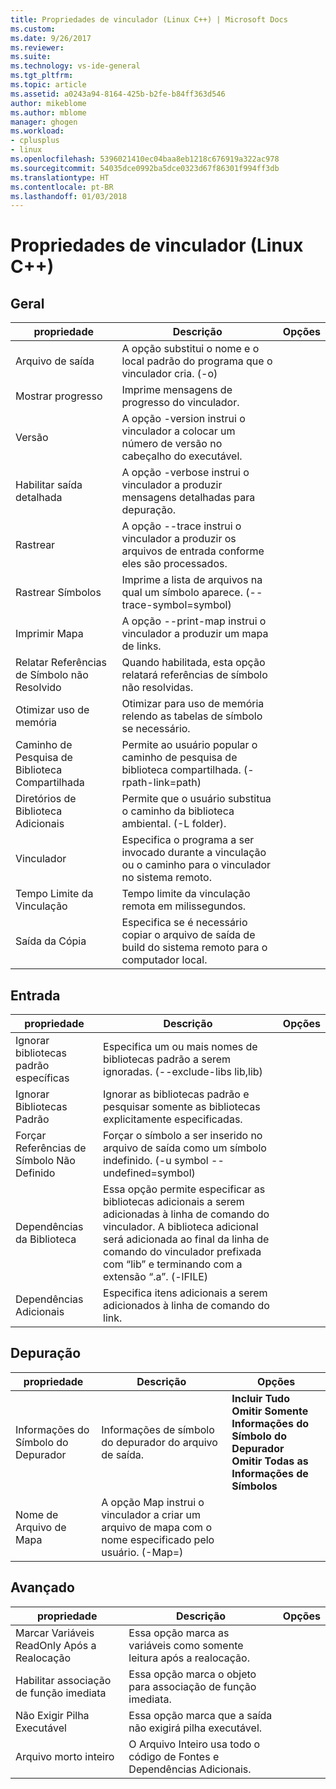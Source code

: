 ```yaml
---
title: Propriedades de vinculador (Linux C++) | Microsoft Docs
ms.custom: 
ms.date: 9/26/2017
ms.reviewer: 
ms.suite: 
ms.technology: vs-ide-general
ms.tgt_pltfrm: 
ms.topic: article
ms.assetid: a0243a94-8164-425b-b2fe-b84ff363d546
author: mikeblome
ms.author: mblome
manager: ghogen
ms.workload:
- cplusplus
- linux
ms.openlocfilehash: 5396021410ec04baa8eb1218c676919a322ac978
ms.sourcegitcommit: 54035dce0992ba5dce0323d67f86301f994ff3db
ms.translationtype: HT
ms.contentlocale: pt-BR
ms.lasthandoff: 01/03/2018
---
```

# <a name="linker-properties-linux-c"></a>Propriedades de vinculador (Linux C++)

## <a name="general"></a>Geral

propriedade | Descrição | Opções
--- | ---| ---
Arquivo de saída | A opção substitui o nome e o local padrão do programa que o vinculador cria. (-o)
Mostrar progresso | Imprime mensagens de progresso do vinculador.
Versão | A opção -version instrui o vinculador a colocar um número de versão no cabeçalho do executável.
Habilitar saída detalhada | A opção -verbose instrui o vinculador a produzir mensagens detalhadas para depuração.
Rastrear | A opção --trace instrui o vinculador a produzir os arquivos de entrada conforme eles são processados.
Rastrear Símbolos | Imprime a lista de arquivos na qual um símbolo aparece. (--trace-symbol=symbol)
Imprimir Mapa | A opção --print-map instrui o vinculador a produzir um mapa de links.
Relatar Referências de Símbolo não Resolvido | Quando habilitada, esta opção relatará referências de símbolo não resolvidas.
Otimizar uso de memória | Otimizar para uso de memória relendo as tabelas de símbolo se necessário.
Caminho de Pesquisa de Biblioteca Compartilhada | Permite ao usuário popular o caminho de pesquisa de biblioteca compartilhada. (-rpath-link=path)
Diretórios de Biblioteca Adicionais | Permite que o usuário substitua o caminho da biblioteca ambiental. (-L folder).
Vinculador | Especifica o programa a ser invocado durante a vinculação ou o caminho para o vinculador no sistema remoto.
Tempo Limite da Vinculação | Tempo limite da vinculação remota em milissegundos.
Saída da Cópia | Especifica se é necessário copiar o arquivo de saída de build do sistema remoto para o computador local.

## <a name="input"></a>Entrada

propriedade | Descrição | Opções
--- | ---| ---
Ignorar bibliotecas padrão específicas | Especifica um ou mais nomes de bibliotecas padrão a serem ignoradas. (--exclude-libs lib,lib)
Ignorar Bibliotecas Padrão | Ignorar as bibliotecas padrão e pesquisar somente as bibliotecas explicitamente especificadas.
Forçar Referências de Símbolo Não Definido | Forçar o símbolo a ser inserido no arquivo de saída como um símbolo indefinido. (-u symbol --undefined=symbol)
Dependências da Biblioteca | Essa opção permite especificar as bibliotecas adicionais a serem adicionadas à linha de comando do vinculador. A biblioteca adicional será adicionada ao final da linha de comando do vinculador prefixada com “lib” e terminando com a extensão “.a”.  (-lFILE)
Dependências Adicionais | Especifica itens adicionais a serem adicionados à linha de comando do link.

## <a name="debugging"></a>Depuração

propriedade | Descrição | Opções
--- | ---| ---
Informações do Símbolo do Depurador | Informações de símbolo do depurador do arquivo de saída. | **Incluir Tudo**<br>**Omitir Somente Informações do Símbolo do Depurador**<br>**Omitir Todas as Informações de Símbolos**<br>
Nome de Arquivo de Mapa | A opção Map instrui o vinculador a criar um arquivo de mapa com o nome especificado pelo usuário. (-Map=)

## <a name="advanced"></a>Avançado

propriedade | Descrição | Opções
--- | ---| ---
Marcar Variáveis ReadOnly Após a Realocação | Essa opção marca as variáveis como somente leitura após a realocação.
Habilitar associação de função imediata | Essa opção marca o objeto para associação de função imediata.
Não Exigir Pilha Executável | Essa opção marca que a saída não exigirá pilha executável.
Arquivo morto inteiro | O Arquivo Inteiro usa todo o código de Fontes e Dependências Adicionais.
